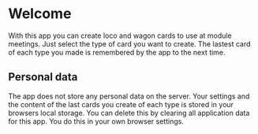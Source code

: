 ﻿# Welcome
With this app you can create loco and wagon cards to use at module meetings. 
Just select the type of card you want to create. 
The lastest card of each type you made is remembered by the app to the next time.

## Personal data
The app does not store any personal data on the server. 
Your settings and the content of the last cards you create of each type 
is stored in your browsers local storage.
You can delete this by clearing all application data for this app.
You do this in your own browser settings. 
